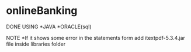 # onlineBanking
DONE USING
  *JAVA
  *ORACLE(sql)
  
 NOTE
   *If it shows some error in the statements form
         add itextpdf-5.3.4.jar file inside libraries folder 
